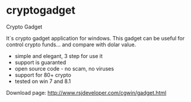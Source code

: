 cryptogadget
============

Crypto Gadget

It´s crypto gadget application for windows. 
This gadget can be useful for control crypto funds... and compare with dolar value.

- simple and elegant, 3 step for use it
- support is guaranted
- open source code - no scam, no viruses
- support for 80+ crypto
- tested on win 7 and 8.1

Download page: http://www.rsjdeveloper.com/cgwin/gadget.html
